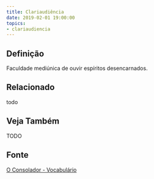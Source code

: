 ```yaml
---
title: Clariaudiência
date: 2019-02-01 19:00:00
topics:
- clariaudiencia
---
```


## Definição
Faculdade mediúnica de ouvir espíritos desencarnados. 

## Relacionado
todo

## Veja Também
TODO

## Fonte
[O Consolador - Vocabulário](http://www.oconsolador.com.br/linkfixo/vocabulario/principal.html)


